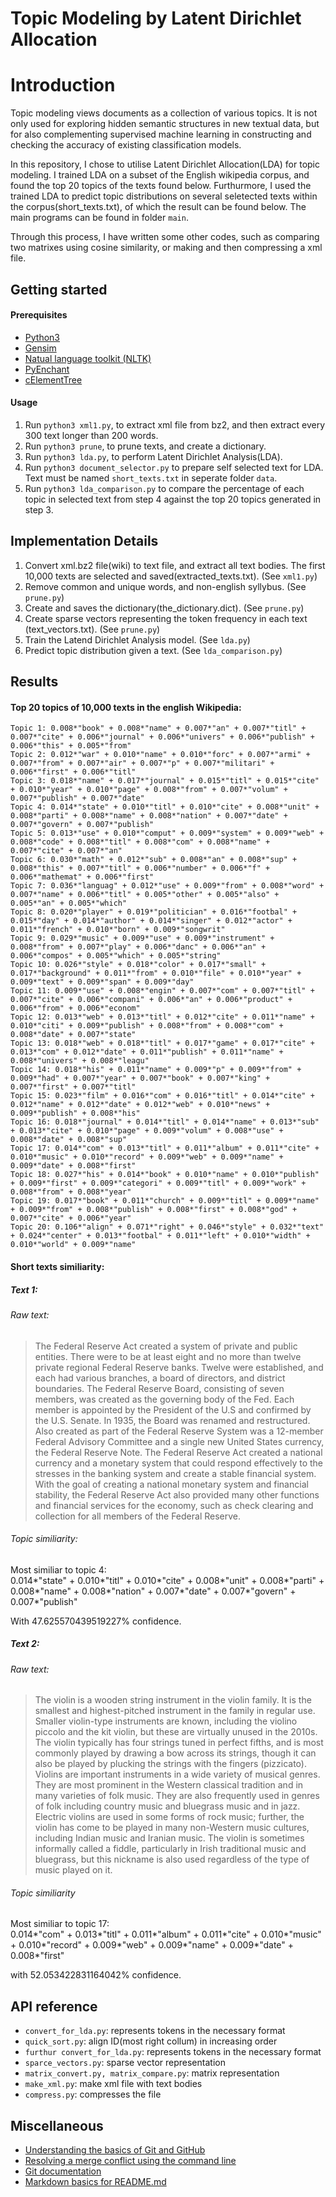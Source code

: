 # Topic Modeling by Latent Dirichlet Allocation

# Introduction

Topic modeling views documents as a collection of various topics. It is not only used for exploring hidden semantic structures in new textual data, but for also complementing supervised machine learning in constructing and checking the accuracy of existing classification models.

In this repository, I chose to utilise Latent Dirichlet Allocation(LDA) for topic modeling. I trained LDA on a subset of the English wikipedia corpus, and found the top 20 topics of the texts found below. Furthurmore, I used the trained LDA to predict topic distributions on several seletected texts within the corpus(short_texts.txt), of which the result can be found below. The main programs can be found in folder `main`.

Through this process, I have written some other codes, such as comparing two matrixes using cosine similarity, or making and then compressing a xml file.

## Getting started

#### Prerequisites
+ [Python3](https://www.python.org/download/releases/3.0/)
+ [Gensim](https://radimrehurek.com/gensim/)
+ [Natual language toolkit (NLTK)](http://www.nltk.org/)
+ [PyEnchant](http://pythonhosted.org/pyenchant/tutorial.html)
+ [cElementTree](http://effbot.org/zone/celementtree.htm#downloads)

#### Usage
1. Run `python3 xml1.py`, to extract xml file from bz2, and then extract every 300 text longer than 200 words.
2. Run `python3 prune`, to prune texts, and create a dictionary.
3. Run `python3 lda.py`, to perform Latent Dirichlet Analysis(LDA).
4. Run `python3 document_selector.py` to prepare self selected text for LDA. Text must be named `short_texts.txt` in seperate folder `data`.
5. Run `python3 lda_comparison.py` to compare the percentage of each topic in selected text from step 4 against the top 20 topics generated in step 3.

## Implementation Details

1. Convert xml.bz2 file(wiki) to text file, and extract all text bodies. The first 10,000 texts are selected and saved(extracted_texts.txt). (See `xml1.py`)
2. Remove common and unique words, and non-english syllybus. (See `prune.py`)
3. Create and saves the dictionary(the_dictionary.dict). (See `prune.py`)
4. Create sparse vectors representing the token frequency in each text (text_vectors.txt). (See `prune.py`)
5. Train the Latend Dirichlet Analysis model. (See `lda.py`)
6. Predict topic distribution given a text. (See `lda_comparison.py`)


## Results

#### Top 20 topics of 10,000 texts in the english Wikipedia:
```
Topic 1: 0.008*"book" + 0.008*"name" + 0.007*"an" + 0.007*"titl" + 0.007*"cite" + 0.006*"journal" + 0.006*"univers" + 0.006*"publish" + 0.006*"this" + 0.005*"from"  
Topic 2: 0.012*"war" + 0.010*"name" + 0.010*"forc" + 0.007*"armi" + 0.007*"from" + 0.007*"air" + 0.007*"p" + 0.007*"militari" + 0.006*"first" + 0.006*"titl"  
Topic 3: 0.018*"name" + 0.017*"journal" + 0.015*"titl" + 0.015*"cite" + 0.010*"year" + 0.010*"page" + 0.008*"from" + 0.007*"volum" + 0.007*"publish" + 0.007*"date"  
Topic 4: 0.014*"state" + 0.010*"titl" + 0.010*"cite" + 0.008*"unit" + 0.008*"parti" + 0.008*"name" + 0.008*"nation" + 0.007*"date" + 0.007*"govern" + 0.007*"publish"  
Topic 5: 0.013*"use" + 0.010*"comput" + 0.009*"system" + 0.009*"web" + 0.008*"code" + 0.008*"titl" + 0.008*"com" + 0.008*"name" + 0.007*"cite" + 0.007*"an"  
Topic 6: 0.030*"math" + 0.012*"sub" + 0.008*"an" + 0.008*"sup" + 0.008*"this" + 0.007*"titl" + 0.006*"number" + 0.006*"f" + 0.006*"mathemat" + 0.006*"first"  
Topic 7: 0.036*"languag" + 0.012*"use" + 0.009*"from" + 0.008*"word" + 0.007*"name" + 0.006*"titl" + 0.005*"other" + 0.005*"also" + 0.005*"an" + 0.005*"which"  
Topic 8: 0.020*"player" + 0.019*"politician" + 0.016*"footbal" + 0.015*"day" + 0.014*"author" + 0.014*"singer" + 0.012*"actor" + 0.011*"french" + 0.010*"born" + 0.009*"songwrit"  
Topic 9: 0.029*"music" + 0.009*"use" + 0.009*"instrument" + 0.008*"from" + 0.007*"play" + 0.006*"danc" + 0.006*"an" + 0.006*"compos" + 0.005*"which" + 0.005*"string"  
Topic 10: 0.026*"style" + 0.018*"color" + 0.017*"small" + 0.017*"background" + 0.011*"from" + 0.010*"file" + 0.010*"year" + 0.009*"text" + 0.009*"span" + 0.009*"day"  
Topic 11: 0.009*"use" + 0.008*"engin" + 0.007*"com" + 0.007*"titl" + 0.007*"cite" + 0.006*"compani" + 0.006*"an" + 0.006*"product" + 0.006*"from" + 0.006*"econom"  
Topic 12: 0.013*"web" + 0.013*"titl" + 0.012*"cite" + 0.011*"name" + 0.010*"citi" + 0.009*"publish" + 0.008*"from" + 0.008*"com" + 0.008*"date" + 0.007*"state"  
Topic 13: 0.018*"web" + 0.018*"titl" + 0.017*"game" + 0.017*"cite" + 0.013*"com" + 0.012*"date" + 0.011*"publish" + 0.011*"name" + 0.008*"univers" + 0.008*"leagu"  
Topic 14: 0.018*"his" + 0.011*"name" + 0.009*"p" + 0.009*"from" + 0.009*"had" + 0.007*"year" + 0.007*"book" + 0.007*"king" + 0.007*"first" + 0.007*"titl"  
Topic 15: 0.023*"film" + 0.016*"com" + 0.016*"titl" + 0.014*"cite" + 0.012*"name" + 0.012*"date" + 0.012*"web" + 0.010*"news" + 0.009*"publish" + 0.008*"his"  
Topic 16: 0.018*"journal" + 0.014*"titl" + 0.014*"name" + 0.013*"sub" + 0.013*"cite" + 0.010*"page" + 0.009*"volum" + 0.008*"use" + 0.008*"date" + 0.008*"sup"  
Topic 17: 0.014*"com" + 0.013*"titl" + 0.011*"album" + 0.011*"cite" + 0.010*"music" + 0.010*"record" + 0.009*"web" + 0.009*"name" + 0.009*"date" + 0.008*"first"  
Topic 18: 0.027*"his" + 0.014*"book" + 0.010*"name" + 0.010*"publish" + 0.009*"first" + 0.009*"categori" + 0.009*"titl" + 0.009*"work" + 0.008*"from" + 0.008*"year"  
Topic 19: 0.017*"book" + 0.011*"church" + 0.009*"titl" + 0.009*"name" + 0.009*"from" + 0.008*"publish" + 0.008*"first" + 0.008*"god" + 0.007*"cite" + 0.006*"year"  
Topic 20: 0.106*"align" + 0.071*"right" + 0.046*"style" + 0.032*"text" + 0.024*"center" + 0.013*"footbal" + 0.011*"left" + 0.010*"width" + 0.010*"world" + 0.009*"name"  
```

#### Short texts similiarity:
##### Text 1:

###### Raw text:
>The Federal Reserve Act created a system of private and public entities. There were to be at least eight and no more than twelve private regional Federal Reserve banks. Twelve were established, and each had various branches, a board of directors, and district boundaries. The Federal Reserve Board, consisting of seven members, was created as the governing body of the Fed. Each member is appointed by the President of the U.S and confirmed by the U.S. Senate. In 1935, the Board was renamed and restructured. Also created as part of the Federal Reserve System was a 12-member Federal Advisory Committee and a single new United States currency, the Federal Reserve Note. The Federal Reserve Act created a national currency and a monetary system that could respond effectively to the stresses in the banking system and create a stable financial system. With the goal of creating a national monetary system and financial stability, the Federal Reserve Act also provided many other functions and financial services for the economy, such as check clearing and collection for all members of the Federal Reserve.

###### Topic similiarity:
Most similiar to topic 4:  
0.014*"state" + 0.010*"titl" + 0.010*"cite" + 0.008*"unit" + 0.008*"parti" + 0.008*"name" + 0.008*"nation" + 0.007*"date" + 0.007*"govern" + 0.007*"publish"

With 47.625570439519227%  confidence.



##### Text 2:

###### Raw text:
>The violin is a wooden string instrument in the violin family. It is the smallest and highest-pitched instrument in the family in regular use. Smaller violin-type instruments are known, including the violino piccolo and the kit violin, but these are virtually unused in the 2010s. The violin typically has four strings tuned in perfect fifths, and is most commonly played by drawing a bow across its strings, though it can also be played by plucking the strings with the fingers (pizzicato). Violins are important instruments in a wide variety of musical genres. They are most prominent in the Western classical tradition and in many varieties of folk music. They are also frequently used in genres of folk including country music and bluegrass music and in jazz. Electric violins are used in some forms of rock music; further, the violin has come to be played in many non-Western music cultures, including Indian music and Iranian music. The violin is sometimes informally called a fiddle, particularly in Irish traditional music and bluegrass, but this nickname is also used regardless of the type of music played on it.

###### Topic similiarity
Most similiar to topic 17:  
0.014*"com" + 0.013*"titl" + 0.011*"album" + 0.011*"cite" + 0.010*"music" + 0.010*"record" + 0.009*"web" + 0.009*"name" + 0.009*"date" + 0.008*"first"

with 52.053422831164042%  confidence.


## API reference
+ `convert_for_lda.py`: represents tokens in the necessary format  
+ `quick_sort.py`: align ID(most right collum) in increasing order  
+ `furthur convert_for_lda.py`: represents tokens in the necessary format
+ `sparce_vectors.py`: sparse vector representation
+ `matrix_convert.py, matrix_compare.py`: matrix representation
+ `make_xml.py`: make xml file with text bodies
+ `compress.py`: compresses the file


## Miscellaneous
+ [Understanding the basics of Git and GitHub](http://stackoverflow.com/questions/11816424/understanding-the-basics-of-git-and-github)
+ [Resolving a merge conflict using the command line](https://help.github.com/articles/resolving-a-merge-conflict-using-the-command-line/)
+ [Git documentation](https://git-scm.com/documentation)
+ [Markdown basics for README.md](https://guides.github.com/features/mastering-markdown/)
